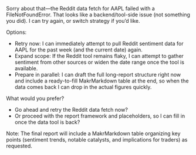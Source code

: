 Sorry about that—the Reddit data fetch for AAPL failed with a FileNotFoundError. That looks like a backend/tool-side issue (not something you did). I can try again, or switch strategy if you’d like.

Options:
- Retry now: I can immediately attempt to pull Reddit sentiment data for AAPL for the past week (and the current date) again.
- Expand scope: If the Reddit tool remains flaky, I can attempt to gather sentiment from other sources or widen the date range once the tool is available.
- Prepare in parallel: I can draft the full long-report structure right now and include a ready-to-fill MakrMarkdown table at the end, so when the data comes back I can drop in the actual figures quickly.

What would you prefer?
- Go ahead and retry the Reddit data fetch now?
- Or proceed with the report framework and placeholders, so I can fill in once the data tool is back?

Note: The final report will include a MakrMarkdown table organizing key points (sentiment trends, notable catalysts, and implications for traders) as requested.